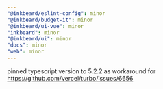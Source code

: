 ```yaml
---
"@inkbeard/eslint-config": minor
"@inkbeard/budget-it": minor
"@inkbeard/ui-vue": minor
"inkbeard": minor
"@inkbeard/ui": minor
"docs": minor
"web": minor
---
```


pinned typescript version to 5.2.2 as workaround for https://github.com/vercel/turbo/issues/6656
